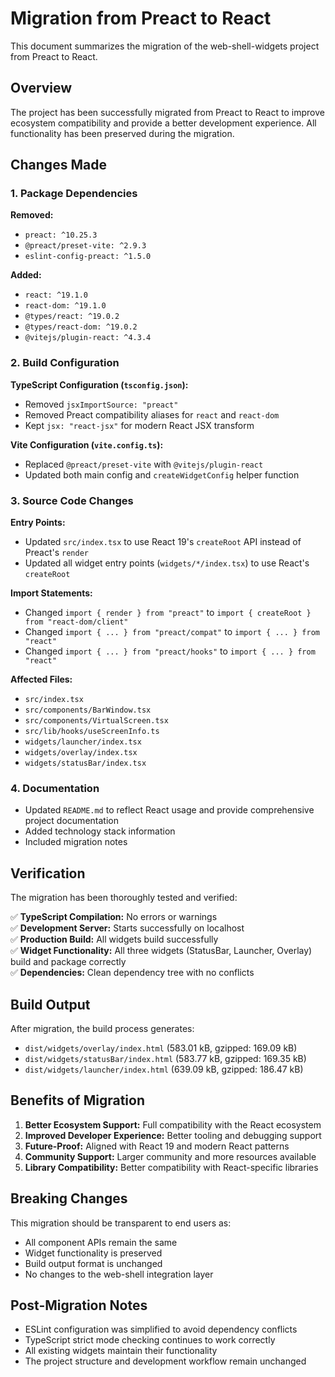 # Migration from Preact to React

This document summarizes the migration of the web-shell-widgets project from Preact to React.

## Overview

The project has been successfully migrated from Preact to React to improve ecosystem compatibility and provide a better development experience. All functionality has been preserved during the migration.

## Changes Made

### 1. Package Dependencies

**Removed:**
- `preact: ^10.25.3`
- `@preact/preset-vite: ^2.9.3`
- `eslint-config-preact: ^1.5.0`

**Added:**
- `react: ^19.1.0`
- `react-dom: ^19.1.0`
- `@types/react: ^19.0.2`
- `@types/react-dom: ^19.0.2`
- `@vitejs/plugin-react: ^4.3.4`

### 2. Build Configuration

**TypeScript Configuration (`tsconfig.json`):**
- Removed `jsxImportSource: "preact"`
- Removed Preact compatibility aliases for `react` and `react-dom`
- Kept `jsx: "react-jsx"` for modern React JSX transform

**Vite Configuration (`vite.config.ts`):**
- Replaced `@preact/preset-vite` with `@vitejs/plugin-react`
- Updated both main config and `createWidgetConfig` helper function

### 3. Source Code Changes

**Entry Points:**
- Updated `src/index.tsx` to use React 19's `createRoot` API instead of Preact's `render`
- Updated all widget entry points (`widgets/*/index.tsx`) to use React's `createRoot`

**Import Statements:**
- Changed `import { render } from "preact"` to `import { createRoot } from "react-dom/client"`
- Changed `import { ... } from "preact/compat"` to `import { ... } from "react"`
- Changed `import { ... } from "preact/hooks"` to `import { ... } from "react"`

**Affected Files:**
- `src/index.tsx`
- `src/components/BarWindow.tsx`
- `src/components/VirtualScreen.tsx`
- `src/lib/hooks/useScreenInfo.ts`
- `widgets/launcher/index.tsx`
- `widgets/overlay/index.tsx`
- `widgets/statusBar/index.tsx`

### 4. Documentation

- Updated `README.md` to reflect React usage and provide comprehensive project documentation
- Added technology stack information
- Included migration notes

## Verification

The migration has been thoroughly tested and verified:

✅ **TypeScript Compilation:** No errors or warnings  
✅ **Development Server:** Starts successfully on localhost  
✅ **Production Build:** All widgets build successfully  
✅ **Widget Functionality:** All three widgets (StatusBar, Launcher, Overlay) build and package correctly  
✅ **Dependencies:** Clean dependency tree with no conflicts  

## Build Output

After migration, the build process generates:
- `dist/widgets/overlay/index.html` (583.01 kB, gzipped: 169.09 kB)
- `dist/widgets/statusBar/index.html` (583.77 kB, gzipped: 169.35 kB)
- `dist/widgets/launcher/index.html` (639.09 kB, gzipped: 186.47 kB)

## Benefits of Migration

1. **Better Ecosystem Support:** Full compatibility with the React ecosystem
2. **Improved Developer Experience:** Better tooling and debugging support
3. **Future-Proof:** Aligned with React 19 and modern React patterns
4. **Community Support:** Larger community and more resources available
5. **Library Compatibility:** Better compatibility with React-specific libraries

## Breaking Changes

This migration should be transparent to end users as:
- All component APIs remain the same
- Widget functionality is preserved
- Build output format is unchanged
- No changes to the web-shell integration layer

## Post-Migration Notes

- ESLint configuration was simplified to avoid dependency conflicts
- TypeScript strict mode checking continues to work correctly
- All existing widgets maintain their functionality
- The project structure and development workflow remain unchanged